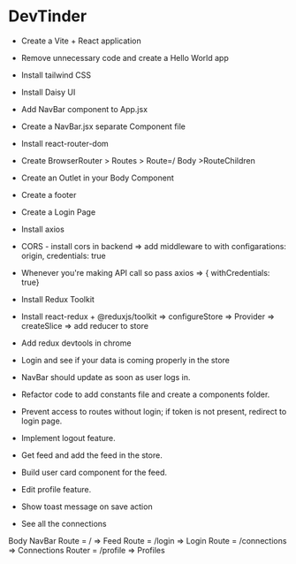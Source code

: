 # DevTinder

- Create a Vite + React application
- Remove unnecessary code and create a Hello World app
- Install tailwind CSS
- Install Daisy UI
- Add NavBar component to App.jsx
- Create a NavBar.jsx separate Component file
- Install react-router-dom
- Create BrowserRouter > Routes > Route=/ Body >RouteChildren
- Create an Outlet in your Body Component
- Create a footer

- Create a Login Page
- Install axios
- CORS - install cors in backend => add middleware to with configarations: origin, credentials: true
- Whenever you're making API call so pass axios => { withCredentials: true}
- Install Redux Toolkit
- Install react-redux + @reduxjs/toolkit => configureStore => Provider => createSlice => add reducer to store  
- Add redux devtools in chrome
- Login and see if your data is coming properly in the store
- NavBar should update as soon as user logs in.
- Refactor code to add constants file and create a components folder.
- Prevent access to routes without login; if token is not present, redirect to login page.
- Implement logout feature.
- Get feed and add the feed in the store.
- Build user card component for the feed.
- Edit profile feature.
- Show toast message on save action

- See all the connections




Body
NavBar
Route = / => Feed
Route = /login => Login
Route = /connections => Connections
Router = /profile => Profiles
